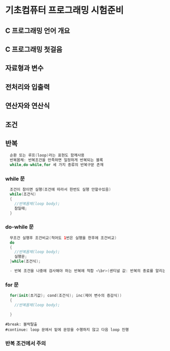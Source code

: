 # 기초컴퓨터 프로그래밍 시험준비

## C 프로그래밍 언어 개요
## C 프로그래밍 첫걸음
## 자료형과 변수
## 전처리와 입출력
## 연산자와 연산식
## 조건
## 반복
```swift
  순환 또는 루프(loop)라는 표현도 함께사용
  반복몸체: 반복조건을 만족하면 일정하게 반복되는 블록
  while,do-while,for 세 가지 종류의 반복구문 존재
```
### while 문
```swift
  조건이 참이면 실행(조건에 따라서 한번도 실행 안할수있음)
  while(조건식)
  {
    //반복몸체(loop body);
    참일때;
  }
```
### do-while 문
```swift
  무조건 실행후 조건비교(적어도 1번은 실행을 한후에 조건비교)
  do
  {
    //반복몸체(loop body);
    실행문;
  }while(조건식);
  
  - 반복 조건을 나중에 검사해야 하는 반복에 적합 <\br>(센티널 값: 반복의 종료를 알리는 특정한 자료 값) 검사에 유용
```
### for 문
```swift
  for(init(초기값); cond(조건식); inc(제어 변수의 증감식))
  {
    //반복몸체(loop body);
    
  }
```
    #break: 블럭탈출
    #continue: loop 문에서 밑에 문장을 수행하지 않고 다음 loop 진행
    
### 반복 조건에서 주의







